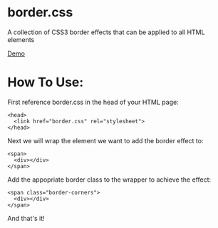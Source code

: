 # border.css
A collection of CSS3 border effects that can be applied to all HTML elements

<a href="http://gsco.github.io/border/">Demo</a>

# How To Use:

First reference border.css in the head of your HTML page:

```
<head>
  <link href="border.css" rel="stylesheet">
</head>
```

Next we will wrap the element we want to add the border effect to:

```
<span>
  <div></div>
</span>
```

Add the appopriate border class to the wrapper to achieve the effect:

```
<span class="border-corners">
  <div></div>
</span>
```

And that's it!
